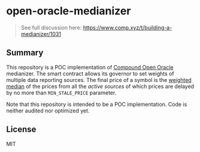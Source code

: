 # open-oracle-medianizer

> See full discussion here: https://www.comp.xyz/t/building-a-medianizer/1031

## Summary 

This repository is a POC implementation of [Compound Open Oracle](https://compound.finance/docs/prices) medianizer. 
The smart contract allows its governor to set weights of multiple data reporting sources. The final price of a symbol
is the [weighted median](https://en.wikipedia.org/wiki/Weighted_median) of the prices from all the *active sources* 
of which prices are delayed by no more than `MIN_STALE_PRICE` parameter.

Note that this repository is intended to be a POC implementation. Code is neither audited nor optimized yet.

## License
MIT
